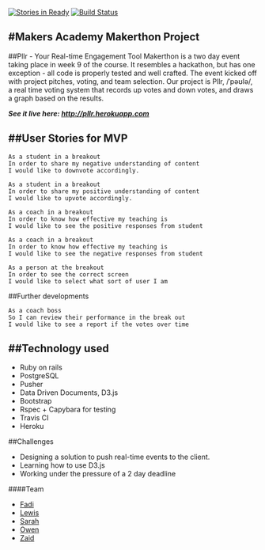 [![Stories in Ready](https://badge.waffle.io/zlahham/makerthon.png?label=ready&title=Ready)](https://waffle.io/zlahham/makerthon)  [![Build Status](https://travis-ci.org/ojlamb/makerthon.svg?branch=master)](https://travis-ci.org/ojlamb/makerthon)

#Makers Academy Makerthon Project
---
##Pllr - Your Real-time Engagement Tool
Makerthon is a two day event taking place in week 9 of the course.
It resembles a hackathon, but has one exception - all code is properly tested
and well crafted. The event kicked off with project pitches, voting, and
team selection. Our project is Pllr, /ˈpəʊlə/, a real time voting system that
records up votes and down votes, and draws a graph based on the results.

***See it live here: http://pllr.herokuapp.com***

##User Stories for MVP
---
```
As a student in a breakout
In order to share my negative understanding of content
I would like to downvote accordingly.
```
```
As a student in a breakout
In order to share my positive understanding of content
I would like to upvote accordingly.
```
```
As a coach in a breakout
In order to know how effective my teaching is
I would like to see the positive responses from student
```
```
As a coach in a breakout
In order to know how effective my teaching is
I would like to see the negative responses from student
```
```
As a person at the breakout
In order to see the correct screen
I would like to select what sort of user I am
```
##Further developments
```
As a coach boss
So I can review their performance in the break out
I would like to see a report if the votes over time
```

##Technology used
---
* Ruby on rails
* PostgreSQL
* Pusher
* Data Driven Documents, D3.js
* Bootstrap
* Rspec + Capybara for testing
* Travis CI
* Heroku

##Challenges
* Designing a solution to push real-time events to the client.
* Learning how to use D3.js
* Working under the pressure of a 2 day deadline

####Team
* [Fadi](https://github.com/Fadi-Hakim)
* [Lewis](https://github.com/ljones140)
* [Sarah](https://github.com/tealpaintedduck)
* [Owen](https://github.com/ojlamb)
* [Zaid](https://github.com/zlahham)
